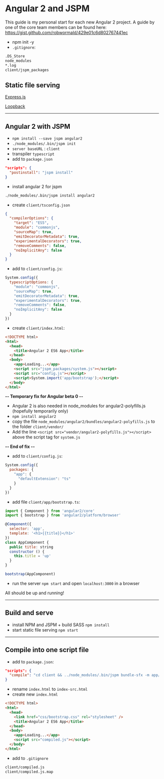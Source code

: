 # Angular 2 and JSPM

This guide is my personal start for each new Angular 2 project. A guide by one of the core team members can be found here: https://gist.github.com/robwormald/429e01c6d802767441ec

- npm init -y
- `.gitignore`:

```bash
.DS_Store
node_modules
*.log
client/jspm_packages
```

## Static file serving
[Express.js](https://github.com/calleboketoft/co-quick-start-guides/blob/master/server-express-nano-static.md)

[Loopback](https://github.com/calleboketoft/co-quick-start-guides/blob/master/server-loopback-static.md)

---

## Angular 2 with JSPM

- `npm install --save jspm angular2`
- `./node_modules/.bin/jspm init`
- `server baseURL` : `client`
- transpiler `typescript`
- add to `package.json`

```json
"scripts": {
  "postinstall": "jspm install"
}
```

- install angular 2 for jspm

```bash
./node_modules/.bin/jspm install angular2
```

- create `client/tsconfig.json`

```json
{
  "compilerOptions": {
    "target": "ES5",
    "module": "commonjs",
    "sourceMap": true,
    "emitDecoratorMetadata": true,
    "experimentalDecorators": true,
    "removeComments": false,
    "noImplicitAny": false
  }
}
```

- add to `client/config.js`:

```javascript
System.config({
  typescriptOptions: {
    "module": "commonjs",
    "sourceMap": true,
    "emitDecoratorMetadata": true,
    "experimentalDecorators": true,
    "removeComments": false,
    "noImplicitAny": false
  }
})
```

- create `client/index.html`:

```html
<!DOCTYPE html>
<html>
  <head>
    <title>Angular 2 ES6 App</title>
  </head>
  <body>
    <app>Loading...</app>
    <script src="jspm_packages/system.js"></script>
    <script src="config.js"></script>
    <script>System.import('app/bootstrap');</script>
  </body>
</html>
```

**-- Temporary fix for Angular beta 0 --**

- Angular 2 is also needed in node_modules for angular2-polyfills.js (hopefully temporarily only)
- `npm install angular2`
- copy the file `node_modules/angular2/bundles/angular2-polyfills.js` to the folder `client/vendor/`
- Add the line `<script src="vendor/angular2-polyfills.js"></script>` above the script tag for `system.js`

**-- End of fix --**

- add to `client/config.js`:

```javascript
System.config({
  packages: {
    "app": {
      "defaultExtension": "ts"
    }
  }
})
```

- add file `client/app/bootstrap.ts`:

```javascript
import { Component } from 'angular2/core'
import { bootstrap } from 'angular2/platform/browser'

@Component({
  selector: 'app',
  template: '<h1>{{title}}</h1>'
})
class AppComponent {
  public title: string
  constructor () {
    this.title = 'up'
  }
}

bootstrap(AppComponent)
```

- run the server `npm start` and open `localhost:3000` in a browser

All should be up and running!

---

## Build and serve

- install NPM and JSPM + build SASS `npm install`
- start static file serving `npm start`

---
## Compile into one script file

- add to `package.json`:

```json
"scripts": {
  "compile": "cd client && ../node_modules/.bin/jspm bundle-sfx -m app/bootstrap compiled.js && cd .."
}
```

- rename `index.html` to `index-src.html`
- create new `index.html`

```html
<!DOCTYPE html>
<html>
  <head>
    <link href="css/bootstrap.css" rel="stylesheet" />
    <title>Angular 2 ES6 App</title>
  </head>
  <body>
    <app>Loading...</app>
    <script src="compiled.js"></script>
  </body>
</html>
```

- add to `.gitignore`

```bash
client/compiled.js
client/compiled.js.map
```